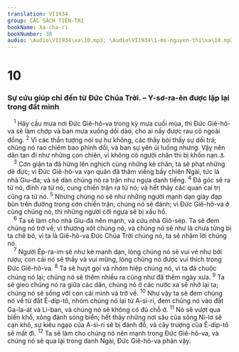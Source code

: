 ```yaml
---
translation: VI1934
group: CÁC SÁCH TIÊN-TRI
bookName: Xa-cha-ri 
bookNumber: 38
audio: \Audio\VI1934\xa\10.mp3; \Audio\VI1934\1-ms-nguyen-thi\xa\10.mp3
---
```


<div class="title"><h1>10</h1><h3>Sự cứu giúp chỉ đến từ Đức Chúa Trời. – Y-sơ-ra-ên được lập lại trong đất mình</h3></div>
<span class="verse xa_10_1"> <sup>1</sup> Hãy cầu mưa nơi Đức Giê-hô-va trong kỳ mưa cuối mùa, thì Đức Giê-hô-va sẽ làm chớp và ban mưa xuống dồi dào, cho ai nấy được rau cỏ ngoài đồng. </span>
<span class="verse xa_10_2"><sup>2</sup> Vì các thần tượng nói sự hư không, các thầy bói thấy sự dối trá; chúng nó rao chiêm bao phỉnh dối, và ban sự yên ủi luống nhưng. Vậy nên dân tan đi như những con chiên, vì không có người chăn thì bị khốn nạn.<a data-toggle="tooltip" data-placement="bottom" title="Mat 9:36; Mac 6:34">⚓</a><br/></span>
<span class="verse xa_10_3"> <sup>3</sup> Cơn giận ta đã hừng lên nghịch cùng những kẻ chăn, ta sẽ phạt những dê đực; vì Đức Giê-hô-va vạn quân đã thăm viếng bầy chiên Ngài, tức là nhà Giu-đa; và sẽ dàn chúng nó ra trận như ngựa danh tiếng. </span>
<span class="verse xa_10_4"><sup>4</sup> Đá góc sẽ ra từ nó, đinh ra từ nó, cung chiến trận ra từ nó; và hết thảy các quan cai trị cũng ra từ nó. </span>
<span class="verse xa_10_5"><sup>5</sup> Nhưng chúng nó sẽ như những người mạnh dạn giày đạp bùn trên đường trong cơn chiến trận; chúng nó sẽ đánh; vì Đức Giê-hô-va ở cùng chúng nó, thì những người cỡi ngựa sẽ bị xấu hổ. <br/></span>
<span class="verse xa_10_6"> <sup>6</sup> Ta sẽ làm cho nhà Giu-đa nên mạnh, và cứu nhà Giô-sép. Ta sẽ đem chúng nó trở về, vì thương xót chúng nó, và chúng nó sẽ như là chưa từng bị ta chê bỏ, vì ta là Giê-hô-va Đức Chúa Trời chúng nó, ta sẽ nhậm lời chúng nó. <br/></span>
<span class="verse xa_10_7"> <sup>7</sup> Người Ép-ra-im sẽ như kẻ mạnh dạn, lòng chúng nó sẽ vui vẻ như bởi rượu; con cái nó sẽ thấy và vui mừng, lòng chúng nó được vui thích trong Đức Giê-hô-va. </span>
<span class="verse xa_10_8"><sup>8</sup> Ta sẽ huýt gọi và nhóm hiệp chúng nó, vì ta đã chuộc chúng nó lại; chúng nó sẽ thêm nhiều ra cũng như đã thêm ngày xưa. </span>
<span class="verse xa_10_9"><sup>9</sup> Ta sẽ gieo chúng nó ra giữa các dân, chúng nó ở các nước xa sẽ nhớ lại ta; chúng nó sẽ sống với con cái mình và trở về. </span>
<span class="verse xa_10_10"><sup>10</sup> Như vậy ta sẽ đem chúng nó về từ đất Ê-díp-tô, nhóm chúng nó lại từ A-si-ri, đem chúng nó vào đất Ga-la-át và Li-ban, và chúng nó sẽ không có đủ chỗ ở. </span>
<span class="verse xa_10_11"><sup>11</sup> Nó sẽ vượt qua biển khổ, xông đánh sóng biển; hết thảy những nơi sâu của sông Ni-lơ sẽ cạn khô, sự kiêu ngạo của A-si-ri sẽ bị đánh đổ, và cây trượng của Ê-díp-tô sẽ mất đi. </span>
<span class="verse xa_10_12"><sup>12</sup> Ta sẽ làm cho chúng nó nên mạnh trong Đức Giê-hô-va, và chúng nó sẽ qua lại trong danh Ngài, Đức Giê-hô-va phán vậy. <br/></span>
